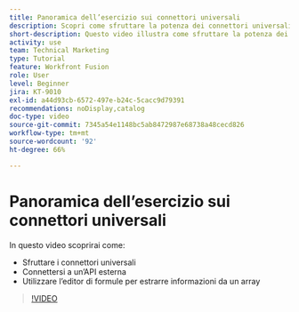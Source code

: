 ```yaml
---
title: Panoramica dell’esercizio sui connettori universali
description: Scopri come sfruttare la potenza dei connettori universali, connettersi a un’API esterna ed estrarre informazioni da un array, il tutto in  [!DNL Adobe Workfront Fusion].
short-description: Questo video illustra come sfruttare la potenza dei connettori universali, connettersi a un’API esterna e utilizzare l’editor di formule per estrarre informazioni da un array.
activity: use
team: Technical Marketing
type: Tutorial
feature: Workfront Fusion
role: User
level: Beginner
jira: KT-9010
exl-id: a44d93cb-6572-497e-b24c-5cacc9d79391
recommendations: noDisplay,catalog
doc-type: video
source-git-commit: 7345a54e1148bc5ab8472987e68738a48cecd826
workflow-type: tm+mt
source-wordcount: '92'
ht-degree: 66%

---
```


# Panoramica dell’esercizio sui connettori universali

In questo video scoprirai come:

* Sfruttare i connettori universali
* Connettersi a un’API esterna
* Utilizzare l’editor di formule per estrarre informazioni da un array

>[!VIDEO](https://video.tv.adobe.com/v/335269/?quality=12&learn=on)

